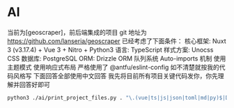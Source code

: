 # AI

当前为[geoscraper]，前后端集成的项目
git 地址为 https://github.com/lanseria/geoscraper
已经考虑了下面条件：
核心框架: Nuxt 3 (v3.17.4) + Vue 3 + Nitro + Python3
语言: TypeScript
样式方案: Unocss CSS
数据库: PostgreSQL
ORM: Drizzle ORM
队列系统
Auto-imports 机制
使用主题模式
使用响应式布局
严格使用了 @antfu/eslint-config 如不清楚就按我的代码风格写
下面回答全部使用中文回答
我先将目前所有项目关键代码发你，你先理解并回答好即可

```bash
python3 ./ai/print_project_files.py . "\.(vue|ts|js|json|toml|md|py)$|Dockerfile$|eslint\.config\.js$" -o ./ai/project_context.txt -e "node_modules,.git,.nuxt,dist,build,public/assets,pnpm-lock.yaml,.vscode,ai,.output,server/database/drizzle,.venv"
```
